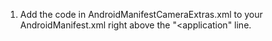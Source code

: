 
1. Add the code in AndroidManifestCameraExtras.xml to your AndroidManifest.xml right above the "<application" line.
